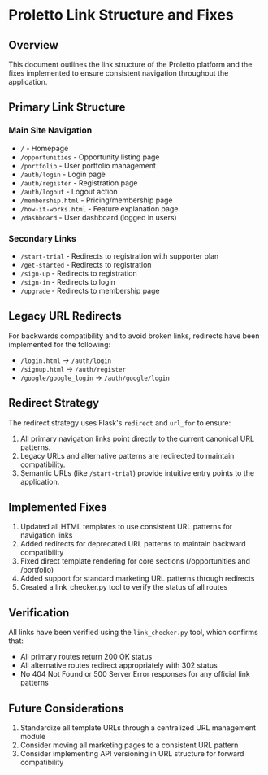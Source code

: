# Proletto Link Structure and Fixes

## Overview

This document outlines the link structure of the Proletto platform and the fixes implemented to ensure consistent navigation throughout the application.

## Primary Link Structure

### Main Site Navigation
- `/` - Homepage
- `/opportunities` - Opportunity listing page
- `/portfolio` - User portfolio management
- `/auth/login` - Login page
- `/auth/register` - Registration page
- `/auth/logout` - Logout action
- `/membership.html` - Pricing/membership page
- `/how-it-works.html` - Feature explanation page
- `/dashboard` - User dashboard (logged in users)

### Secondary Links
- `/start-trial` - Redirects to registration with supporter plan
- `/get-started` - Redirects to registration
- `/sign-up` - Redirects to registration
- `/sign-in` - Redirects to login
- `/upgrade` - Redirects to membership page

## Legacy URL Redirects

For backwards compatibility and to avoid broken links, redirects have been implemented for the following:

- `/login.html` → `/auth/login`
- `/signup.html` → `/auth/register`
- `/google/google_login` → `/auth/google/login`

## Redirect Strategy

The redirect strategy uses Flask's `redirect` and `url_for` to ensure:

1. All primary navigation links point directly to the current canonical URL patterns.
2. Legacy URLs and alternative patterns are redirected to maintain compatibility.
3. Semantic URLs (like `/start-trial`) provide intuitive entry points to the application.

## Implemented Fixes

1. Updated all HTML templates to use consistent URL patterns for navigation links
2. Added redirects for deprecated URL patterns to maintain backward compatibility
3. Fixed direct template rendering for core sections (/opportunities and /portfolio)
4. Added support for standard marketing URL patterns through redirects
5. Created a link_checker.py tool to verify the status of all routes

## Verification

All links have been verified using the `link_checker.py` tool, which confirms that:
- All primary routes return 200 OK status
- All alternative routes redirect appropriately with 302 status
- No 404 Not Found or 500 Server Error responses for any official link patterns

## Future Considerations

1. Standardize all template URLs through a centralized URL management module
2. Consider moving all marketing pages to a consistent URL pattern
3. Consider implementing API versioning in URL structure for forward compatibility